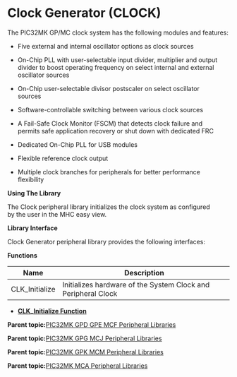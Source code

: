 # Clock Generator \(CLOCK\)

The PIC32MK GP/MC clock system has the following modules and features:

-   Five external and internal oscillator options as clock sources

-   On-Chip PLL with user-selectable input divider, multiplier and output<br />divider to boost operating frequency on select internal and external<br />oscillator sources

-   On-Chip user-selectable divisor postscaler on select oscillator<br />sources

-   Software-controllable switching between various clock sources

-   A Fail-Safe Clock Monitor \(FSCM\) that detects clock failure and<br />permits safe application recovery or shut down with dedicated FRC

-   Dedicated On-Chip PLL for USB modules

-   Flexible reference clock output

-   Multiple clock branches for peripherals for better performance<br />flexibility


**Using The Library**

The Clock peripheral library initializes the clock system as configured<br />by the user in the MHC easy view.

**Library Interface**

Clock Generator peripheral library provides the following interfaces:

**Functions**

|Name|Description|
|----|-----------|
|CLK\_Initialize|Initializes hardware of the System Clock and Peripheral Clock|

-   **[CLK\_Initialize Function](GUID-7FCC76BB-89CC-4012-9B76-EE5B36D8B26C.md)**  


**Parent topic:**[PIC32MK GPD GPE MCF Peripheral Libraries](GUID-A63F4C14-72E7-44D7-9C70-A48BBD41B583.md)

**Parent topic:**[PIC32MK GPG MCJ Peripheral Libraries](GUID-A0350A48-03F7-4370-A6C5-612386A4ABAC.md)

**Parent topic:**[PIC32MK GPK MCM Peripheral Libraries](GUID-801B9DE7-4616-4E38-BF86-C82B78A4F430.md)

**Parent topic:**[PIC32MK MCA Peripheral Libraries](GUID-E11C5899-DD12-4B78-8076-8A415C20F144.md)

